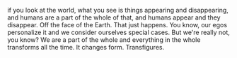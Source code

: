 ---
---

if you look at the world, what you see is things appearing and disappearing, and humans are a part of the whole of that, and humans appear and they disappear. Off the face of the Earth. That just happens.
You know, our egos personalize it and we consider ourselves special cases. But we're really not, you know? We are a part of the whole and everything in the whole transforms all the time. It changes form. Transfigures.
